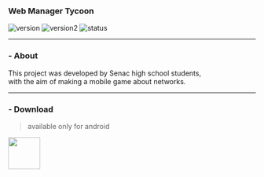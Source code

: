 
### Web Manager Tycoon
![version](https://img.shields.io/badge/version%3A-0.6-blue)
![version2](https://img.shields.io/badge/released_version%3A-3.1.1-blue)
![status](https://img.shields.io/badge/Status%3A-released-green)


<hr>

### - About

This project was developed by Senac high school students,<br>
with the aim of making a mobile game about networks.


<hr>

### - Download
>available only for android


<a href='https://play.google.com/store/apps/details?id=com.hopellesstudio.net'><img align='center' height='65' src='https://play.google.com/intl/en_us/badges/static/images/badges/en_badge_web_generic.png'></a>



